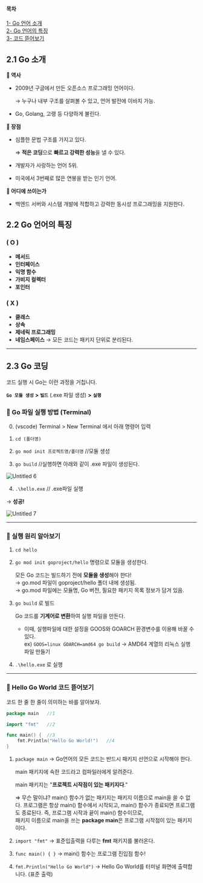 #### 목차
[1- Go 언어 소개](https://www.notion.so/2-Hello-Go-World-7d2b788882434cf099d693be63804e6c)  
[2- Go 언어의 특징](https://www.notion.so/2-Hello-Go-World-7d2b788882434cf099d693be63804e6c)  
[3- 코드 뜯어보기](https://www.notion.so/2-Hello-Go-World-7d2b788882434cf099d693be63804e6c)
 
## 2.1 Go 소개

**📌 역사**

- 2009년 구글에서 만든 오픈소스 프로그래밍 언어이다.
    
    → 누구나 내부 구조를 살펴볼 수 있고, 언어 발전에 이바지 가능.
    
- Go, Golang, 고랭 등 다양하게 불린다.

**📌 장점**

- 심플한 문법 구조를 가지고 있다.
    
    ⇒ **적은 코딩**으로 **빠르고 강력한 성능**을 낼 수 있다.
    
- 개발자가 사랑하는 언어 5위.
- 미국에서 3번째로 많은 연봉을 받는 인기 언어.

**📌 어디에 쓰이는가**

- 백엔드 서버와 시스템 개발에 적합하고 강력한 동시성 프로그래밍을 지원한다.

## 2.2 Go 언어의 특징

### ( **O )**

- **메서드**
- **인터페이스**
- **익명 함수** 
- **가비지 컬렉터** 
- **포인터** 

### ( X )

- **클래스**
- **상속**
- **제네릭 프로그래밍**
- **네임스페이스** → 모든 코드는 패키지 단위로 분리된다.

---

## 2.3 Go 코딩

코드 실행 시 Go는 이런 과정을 거칩니다.

**`Go 모듈 생성`** **> `빌드`** (.exe 파일 생성) **>** **`실행`**

### 📌 Go 파일 실행 방법 (Terminal)

0. (vscode) Terminal > New Terminal 에서 아래 명령어 입력

1. `cd (폴더명)`
2. `go mod init 프로젝트명/폴더명`  //모듈 생성
3. `go build`  //실행하면 아래와 같이 .exe 파일이 생성된다.

![Untitled 6](https://user-images.githubusercontent.com/61778930/136964413-f011cf1a-aae9-48e5-a872-8d7678d71f33.png)


4. `.\hello.exe`  // .exe파일 실행

 → **성공!**

![Untitled 7](https://user-images.githubusercontent.com/61778930/136964459-2ca7b6c0-6a29-4e78-ab81-d4033c43493e.png)


---

### 📌 실행 원리 알아보기

1) `cd hello`

2) `go mod init goproject/hello` 명령으로 모듈을 생성한다.

	모든 Go 코드는 빌드하기 전에 **모듈을 생성**해야 한다!   
	→ go.mod 파일이 goproject/hello 폴더 내에 생성됨.   
	→ go.mod 파일에는 모듈명, Go 버전, 필요한 패키지 목록 정보가 담겨 있음.

3) `go build` 로 빌드

	Go 코드를 **기계어로 변환**하여 실행 파일을 만든다.

	+ 이때, 실행파일에 대한 설정을 GOOS와 GOARCH 환경변수를 이용해 바꿀 수 있다.   
	ex) `GOOS=linux GOARCH=amd64 go build` → AMD64 계열의 리눅스 실행 파일 만들기

4) `.\hello.exe` 로 실행

---

### 📌 Hello Go World 코드 뜯어보기

코드 한 줄 한 줄이 의미하는 바를 알아보자.

```go
package main   //1

import "fmt"   //2

func main() {  //3
	fmt.Println("Hello Go World!")   //4
}
```

1) `package main` → Go언어의 모든 코드는 반드시 패키지 선언으로 시작해야 한다. 

	main 패키지에 속한 코드라고 컴파일러에게 알려준다.

	main 패키지는 "**프로젝트 시작점이 있는 패키지다**."

	⇒ 무슨 말이냐? main() 함수가 없는 패키지는 패키지 이름으로 main을 쓸 수 없다. 
	프로그램은 항상 main() 함수에서 시작되고, main() 함수가 종료되면 프로그램도 종료된다. 
	즉, 프로그램 시작과 끝이 main() 함수이므로,   
 	패키지 이름으로 main을 쓰는 **package main**은 프로그램 시작점이 있는 패키지이다.

2) `import "fmt"` → 표준입출력을 다루는 **fmt** 패키지를 불러온다.

3) `func main() { }` → main() 함수는 프로그램 진입점 함수!

4) `fmt.Println("Hello Go World")` → Hello Go World를 터미널 화면에 출력합니다. (표준 출력)

